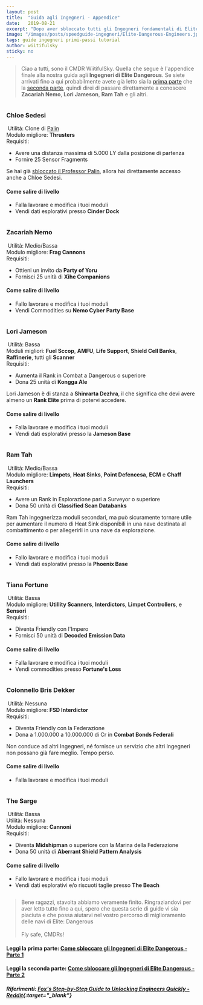 ```yaml
---
layout: post
title:  "Guida agli Ingegneri - Appendice"
date:   2019-08-21
excerpt: "Dopo aver sbloccato tutti gli Ingegneri fondamentali di Elite Dangerous completiamo il gruppo sbloccando Chloe Sedesi, Ram Tah, Lori Jameson e Zachary Nemo"
image: "/images/posts/speedguide-ingegneri/Elite-Dangerous-Engineers.jpg"
tags: guide ingegneri primi-passi tutorial
author: wiitifulsky
sticky: no
---
```

>Ciao a tutti, sono il CMDR WiitifulSky. Quella che segue è l'appendice finale alla nostra guida agli **Ingegneri di Elite Dangerous**. Se siete arrivati fino a qui probabilmente avete già letto sia la [prima parte](/blog/speedguide-ingegneri-parte1/) che la [seconda parte](/blog/speedguide-ingegneri-parte2/), quindi direi di passare direttamente a conoscere **Zacariah Nemo**, **Lori Jameson**, **Ram Tah** e gli altri.

<span class="image fit"><img src="/images/Elite-Division-png.png" alt=""></span>

### Chloe Sedesi

<div class="box">
<span class="image right"><img src="/images/posts/speedguide-ingegneri/chloe.jpg" alt=""></span>
Utilità: Clone di <a href="/blog/speedguide-ingegneri-parte1/#quarto-passo-il-professor-palin">Palin</a><br>
Modulo migliore: <b>Thrusters</b><br>
Requisiti:
<ul>
    <li>Avere una distanza massima di 5.000 LY dalla posizione di partenza</li>
    <li>Fornire 25 Sensor Fragments</li>
</ul></div>

Se hai già [sbloccato il Professor Palin](/blog/speedguide-ingegneri-parte1/#quarto-passo-il-professor-palin), allora hai direttamente accesso anche a Chloe Sedesi.

#### Come salire di livello

- Falla lavorare e modifica i tuoi moduli
- Vendi dati esplorativi presso **Cinder Dock**

<span class="image fit"><img src="/images/Elite-Division-png.png" alt=""></span>

### Zacariah Nemo

<div class="box">
<span class="image right"><img src="/images/posts/speedguide-ingegneri/nemo.jpg" alt=""></span>
Utilità: Medio/Bassa<br>
Modulo migliore: <b>Frag Cannons</b><br>
Requisiti:
<ul>
    <li>Ottieni un invito da <b>Party of Yoru</b></li>
    <li>Fornisci 25 unità di <b>Xihe Companions</b></li>
</ul></div>

#### Come salire di livello

- Fallo lavorare e modifica i tuoi moduli
- Vendi Commodities su **Nemo Cyber Party Base**

<span class="image fit"><img src="/images/Elite-Division-png.png" alt=""></span>

### Lori Jameson

<div class="box">
<span class="image right"><img src="/images/posts/speedguide-ingegneri/lori.jpg" alt=""></span>
Utilità: Bassa<br>
Moduli migliori: <b>Fuel Sccop</b>, <b>AMFU</b>, <b>Life Support</b>, <b>Shield Cell Banks</b>, <b>Raffinerie</b>, tutti gli <b>Scanner</b><br>
Requisiti:
<ul>
    <li>Aumenta il Rank in Combat a Dangerous o superiore</li>
    <li>Dona 25 unità di <b>Kongga Ale</b></li>
</ul></div>

Lori Jameson è di stanza a **Shinrarta Dezhra**, il che significa che devi avere almeno un **Rank Elite** prima di potervi accedere.

#### Come salire di livello

- Falla lavorare e modifica i tuoi moduli
- Vendi dati esplorativi presso la **Jameson Base**

<span class="image fit"><img src="/images/Elite-Division-png.png" alt=""></span>

### Ram Tah

<div class="box">
<span class="image right"><img src="/images/posts/speedguide-ingegneri/ram.jpg" alt=""></span>
Utilità: Medio/Bassa<br>
Modulo migliore: <b>Limpets</b>, <b>Heat Sinks</b>, <b>Point Defencesa</b>, <b>ECM</b> e <b>Chaff Launchers</b><br>
Requisiti:
<ul>
    <li>Avere un Rank in Esplorazione pari a Surveyor o superiore</li>
    <li>Dona 50 unità di <b>Classified Scan Databanks</b></li>
</ul></div>

Ram Tah ingegnerizza moduli secondari, ma può sicuramente tornare utile per aumentare il numero di Heat Sink disponibili in una nave destinata al combattimento o per allegerirli in una nave da esplorazione.

#### Come salire di livello

- Fallo lavorare e modifica i tuoi moduli
- Vendi dati esplorativi presso la **Phoenix Base**
  
<span class="image fit"><img src="/images/Elite-Division-png.png" alt=""></span>

### Tiana Fortune

<div class="box">
<span class="image right"><img src="/images/posts/speedguide-ingegneri/tiana.jpg" alt=""></span>
Utilità: Bassa<br>
Modulo migliore: <b>Utillity Scanners</b>, <b>Interdictors</b>, <b>Limpet Controllers</b>, e <b>Sensori</b><br>
Requisiti:
<ul>
    <li>Diventa Friendly con l'Impero</li>
    <li>Fornisci 50 unità di <b>Decoded Emission Data</b></li>
</ul></div>

#### Come salire di livello

- Falla lavorare e modifica i tuoi moduli
- Vendi commodities presso **Fortune's Loss**
  
<span class="image fit"><img src="/images/Elite-Division-png.png" alt=""></span>

### Colonnello Bris Dekker

<div class="box">
<span class="image right"><img src="/images/posts/speedguide-ingegneri/bris.jpg" alt=""></span>
Utilità: Nessuna<br>
Modulo migliore: <b>FSD Interdictor</b><br>
Requisiti:
<ul>
    <li>Diventa Friendly con la Federazione</li>
    <li>Dona a 1.000.000 a 10.000.000 di Cr in <b>Combat Bonds Federali</b></li>
</ul></div>

Non conduce ad altri Ingegneri, né fornisce un servizio che altri Ingegneri non possano già fare meglio. Tempo perso.

#### Come salire di livello

- Falla lavorare e modifica i tuoi moduli
  
<span class="image fit"><img src="/images/Elite-Division-png.png" alt=""></span>

### The Sarge

<div class="box">
<span class="image right"><img src="/images/posts/speedguide-ingegneri/sarge.jpg" alt=""></span>
Utilità: Bassa<br>
Utilità: Nessuna<br>
Modulo migliore: <b>Cannoni</b><br>
Requisiti:
<ul>
    <li>Diventa <b>Midshipman</b> o superiore con la Marina della Federazione</li>
    <li>Dona 50 unità di <b>Aberrant Shield Pattern Analysis</b></li>
</ul></div>

#### Come salire di livello

- Fallo lavorare e modifica i tuoi moduli
- Vendi dati esplorativi e/o riscuoti taglie presso **The Beach**

<span class="image fit"><img src="/images/Elite-Division-png.png" alt=""></span>

>Bene ragazzi, stavolta abbiamo veramente finito. Ringraziandovi per aver letto tutto fino a qui, spero che questa serie di guide vi sia piaciuta e che possa aiutarvi nel vostro percorso di miglioramento delle navi di Elite: Dangerous<br><br>
Fly safe, CMDRs!

#### Leggi la prima parte: [Come sbloccare gli Ingegneri di Elite Dangerous - Parte 1](/blog/speedguide-ingegneri-parte1/)

#### Leggi la seconda parte: [Come sbloccare gli Ingegneri di Elite Dangerous - Parte 2](/blog/speedguide-ingegneri-parte2/)

##### Riferimenti: [Fox's Step-by-Step Guide to Unlocking Engineers Quickly - Reddit](https://www.reddit.com/r/EliteOne/comments/8bs6g8/foxs_stepbystep_guide_to_unlocking_engineers/){:target="_blank"}